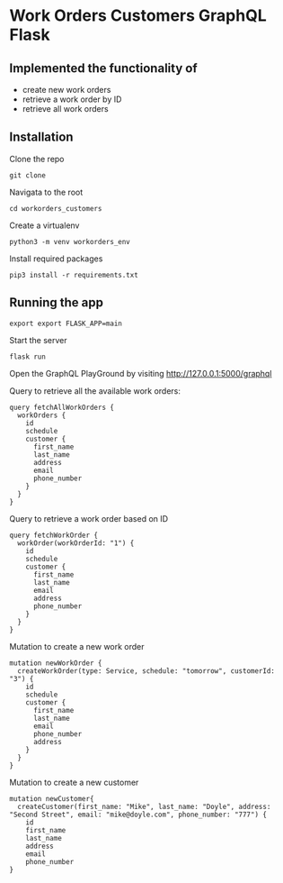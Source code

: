 # Work Orders Customers GraphQL Flask

## **Implemented the functionality of**
- create new work orders
- retrieve a work order by ID
- retrieve all work orders

## **Installation**
Clone the repo

`git clone`

Navigata to the root

`cd workorders_customers`

Create a virtualenv

`python3 -m venv workorders_env`

Install required packages

`pip3 install -r requirements.txt`

## **Running the app**

`export export FLASK_APP=main`

Start the server

`flask run`

Open the GraphQL PlayGround by visiting http://127.0.0.1:5000/graphql

Query to retrieve all the available work orders:

```buildoutcfg
query fetchAllWorkOrders {
  workOrders {
  	id
    schedule
    customer {
      first_name
      last_name
      address
      email
      phone_number
    }
  }
}
```

Query to retrieve a work order based on ID

```buildoutcfg
query fetchWorkOrder {
  workOrder(workOrderId: "1") {
    id 
    schedule
    customer {
      first_name
      last_name
      email
      address
      phone_number
    } 
  }
}
```

Mutation to create a new work order

```buildoutcfg
mutation newWorkOrder {
  createWorkOrder(type: Service, schedule: "tomorrow", customerId: "3") {
    id
    schedule
    customer {
      first_name
      last_name
      email
      phone_number
      address
    }
  }
}

```

Mutation to create a new customer

```buildoutcfg
mutation newCustomer{
  createCustomer(first_name: "Mike", last_name: "Doyle", address: "Second Street", email: "mike@doyle.com", phone_number: "777") {
    id
    first_name
    last_name
    address
    email
    phone_number
}
```